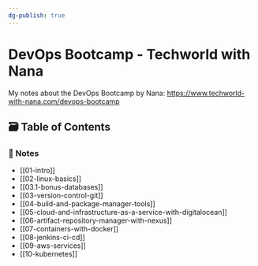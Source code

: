 ```yaml
---
dg-publish: true
---
```

# DevOps Bootcamp - Techworld with Nana

My notes about the DevOps Bootcamp by Nana: <https://www.techworld-with-nana.com/devops-bootcamp>


## 🗃️ Table of Contents

### 📝 Notes

- [[01-intro]]
- [[02-linux-basics]]
- [[03.1-bonus-databases]]
- [[03-version-control-git]]
- [[04-build-and-package-manager-tools]]
- [[05-cloud-and-infrastructure-as-a-service-with-digitalocean]]
- [[06-artifact-repository-manager-with-nexus]]
- [[07-containers-with-docker]]
- [[08-jenkins-ci-cd]]
- [[09-aws-services]]
- [[10-kubernetes]]

